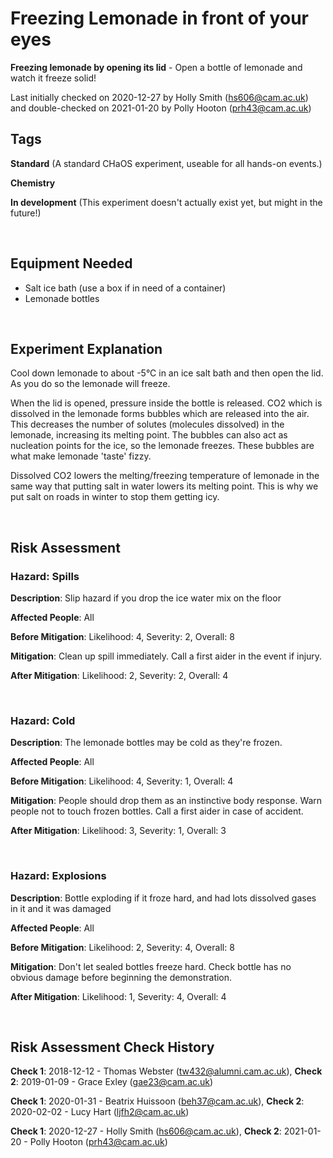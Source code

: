 # Freezing Lemonade in front of your eyes

**Freezing lemonade by opening its lid** - Open a bottle of lemonade and watch it freeze solid!

Last initially checked on 2020-12-27 by Holly Smith (hs606@cam.ac.uk) and double-checked on 2021-01-20 by Polly Hooton (prh43@cam.ac.uk)

## Tags
<!--- Start Tags (DO NOT REMOVE THIS COMMENT) --->

**Standard** (A standard CHaOS experiment, useable for all hands-on events.)

**Chemistry**

**In development** (This experiment doesn't actually exist yet, but might in the future!)
<!--- End Tags (DO NOT REMOVE THIS COMMENT) --->

<br/>

## Equipment Needed 
- Salt ice bath (use a box if in need of a container)
- Lemonade bottles

<br/>

## Experiment Explanation 

Cool down lemonade to about -5°C in an ice salt bath and then open the lid. As you do so the lemonade will freeze. 

When the lid is opened, pressure inside the bottle is released. CO2 which is dissolved in the lemonade forms bubbles which are released into the air. This decreases the number of solutes (molecules dissolved) in the lemonade, increasing its melting point. The bubbles can also act as nucleation points for the ice, so the lemonade freezes. These bubbles are what make lemonade 'taste' fizzy.

Dissolved CO2 lowers the melting/freezing temperature of lemonade in the same way that putting salt in water lowers its melting point. This is why we put salt on roads in winter to stop them getting icy.



<br/>

## Risk Assessment

### **Hazard**: Spills

**Description**: Slip hazard if you drop the ice water mix on the floor

**Affected People**: All

**Before Mitigation**: Likelihood: 4, Severity: 2, Overall: 8

**Mitigation**: Clean up spill immediately. Call a first aider in the event if injury.

**After Mitigation**: Likelihood: 2, Severity: 2, Overall: 4

<br/>

### **Hazard**: Cold

**Description**: The lemonade bottles may be cold as they're frozen.

**Affected People**: All

**Before Mitigation**: Likelihood: 4, Severity: 1, Overall: 4

**Mitigation**: People should drop them as an instinctive body response. Warn people not to touch frozen bottles. Call a first aider in case of accident.

**After Mitigation**: Likelihood: 3, Severity: 1, Overall: 3

<br/>

### **Hazard**: Explosions

**Description**: Bottle exploding if it froze hard, and had lots dissolved gases in it and it was damaged

**Affected People**: All

**Before Mitigation**: Likelihood: 2, Severity: 4, Overall: 8

**Mitigation**: Don't let sealed bottles freeze hard. Check bottle has no obvious damage before beginning the demonstration.

**After Mitigation**: Likelihood: 1, Severity: 4, Overall: 4

<br/>

## Risk Assessment Check History 

**Check 1**: 2018-12-12 - Thomas Webster (tw432@alumni.cam.ac.uk), **Check 2**: 2019-01-09 - Grace Exley (gae23@cam.ac.uk)

**Check 1**: 2020-01-31 - Beatrix Huissoon (beh37@cam.ac.uk), **Check 2**: 2020-02-02 - Lucy Hart (ljfh2@cam.ac.uk)

**Check 1**: 2020-12-27 - Holly Smith (hs606@cam.ac.uk), **Check 2**: 2021-01-20 - Polly Hooton (prh43@cam.ac.uk)